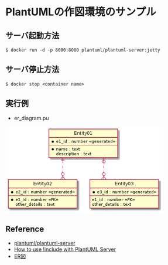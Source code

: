 # PlantUMLの作図環境のサンプル

## サーバ起動方法

```
$ docker run -d -p 8080:8080 plantuml/plantuml-server:jetty
```

## サーバ停止方法

```
$ docker stop <container name>
```

## 実行例

* er_diagram.pu

![ER Diagram](./figure/er_diagram.png)

## Reference

* [plantuml/plantuml-server](https://hub.docker.com/r/plantuml/plantuml-server)
* [How to use !include with PlantUML Server](https://forum.plantuml.net/8767/how-to-use-include-with-plantuml-server)
* [ER図](https://plantuml.com/ja/ie-diagram)
